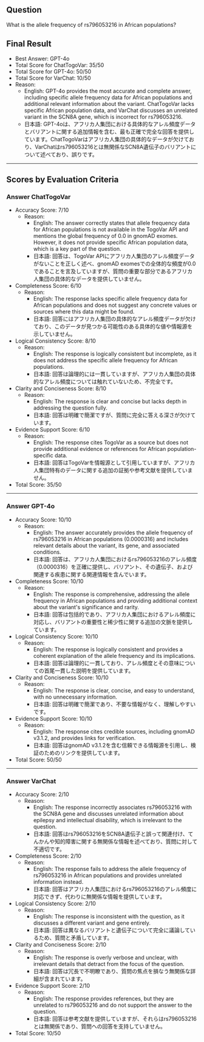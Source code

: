 ## Question

What is the allele frequency of rs796053216 in African populations?

## Final Result

- Best Answer: GPT-4o
- Total Score for ChatTogoVar: 35/50
- Total Score for GPT-4o: 50/50
- Total Score for VarChat: 10/50
- Reason:
  - English: GPT-4o provides the most accurate and complete answer, including specific allele frequency data for African populations and additional relevant information about the variant. ChatTogoVar lacks specific African population data, and VarChat discusses an unrelated variant in the SCN8A gene, which is incorrect for rs796053216.
  - 日本語: GPT-4oは、アフリカ人集団における具体的なアレル頻度データとバリアントに関する追加情報を含む、最も正確で完全な回答を提供しています。ChatTogoVarはアフリカ人集団の具体的なデータが欠けており、VarChatはrs796053216とは無関係なSCN8A遺伝子のバリアントについて述べており、誤りです。

---

## Scores by Evaluation Criteria

### Answer ChatTogoVar
- Accuracy Score: 7/10
  - Reason: 
    - English: The answer correctly states that allele frequency data for African populations is not available in the TogoVar API and mentions the global frequency of 0.0 in gnomAD exomes. However, it does not provide specific African population data, which is a key part of the question.
    - 日本語: 回答は、TogoVar APIにアフリカ人集団のアレル頻度データがないことを正しく述べ、gnomAD exomesでの全体的な頻度が0.0であることを言及していますが、質問の重要な部分であるアフリカ人集団の具体的なデータを提供していません。
- Completeness Score: 6/10
  - Reason: 
    - English: The response lacks specific allele frequency data for African populations and does not suggest any concrete values or sources where this data might be found.
    - 日本語: 回答にはアフリカ人集団の具体的なアレル頻度データが欠けており、このデータが見つかる可能性のある具体的な値や情報源を示していません。
- Logical Consistency Score: 8/10
  - Reason: 
    - English: The response is logically consistent but incomplete, as it does not address the specific allele frequency for African populations.
    - 日本語: 回答は論理的には一貫していますが、アフリカ人集団の具体的なアレル頻度については触れていないため、不完全です。
- Clarity and Conciseness Score: 8/10
  - Reason: 
    - English: The response is clear and concise but lacks depth in addressing the question fully.
    - 日本語: 回答は明確で簡潔ですが、質問に完全に答える深さが欠けています。
- Evidence Support Score: 6/10
  - Reason: 
    - English: The response cites TogoVar as a source but does not provide additional evidence or references for African population-specific data.
    - 日本語: 回答はTogoVarを情報源として引用していますが、アフリカ人集団特有のデータに関する追加の証拠や参考文献を提供していません。
- Total Score: 35/50

---

### Answer GPT-4o
- Accuracy Score: 10/10
  - Reason: 
    - English: The answer accurately provides the allele frequency of rs796053216 in African populations (0.0000316) and includes relevant details about the variant, its gene, and associated conditions.
    - 日本語: 回答は、アフリカ人集団におけるrs796053216のアレル頻度（0.0000316）を正確に提供し、バリアント、その遺伝子、および関連する疾患に関する関連情報を含んでいます。
- Completeness Score: 10/10
  - Reason: 
    - English: The response is comprehensive, addressing the allele frequency in African populations and providing additional context about the variant's significance and rarity.
    - 日本語: 回答は包括的であり、アフリカ人集団におけるアレル頻度に対応し、バリアントの重要性と稀少性に関する追加の文脈を提供しています。
- Logical Consistency Score: 10/10
  - Reason: 
    - English: The response is logically consistent and provides a coherent explanation of the allele frequency and its implications.
    - 日本語: 回答は論理的に一貫しており、アレル頻度とその意味についての首尾一貫した説明を提供しています。
- Clarity and Conciseness Score: 10/10
  - Reason: 
    - English: The response is clear, concise, and easy to understand, with no unnecessary information.
    - 日本語: 回答は明確で簡潔であり、不要な情報がなく、理解しやすいです。
- Evidence Support Score: 10/10
  - Reason: 
    - English: The response cites credible sources, including gnomAD v3.1.2, and provides links for verification.
    - 日本語: 回答はgnomAD v3.1.2を含む信頼できる情報源を引用し、検証のためのリンクを提供しています。
- Total Score: 50/50

---

### Answer VarChat
- Accuracy Score: 2/10
  - Reason: 
    - English: The response incorrectly associates rs796053216 with the SCN8A gene and discusses unrelated information about epilepsy and intellectual disability, which is irrelevant to the question.
    - 日本語: 回答はrs796053216をSCN8A遺伝子と誤って関連付け、てんかんや知的障害に関する無関係な情報を述べており、質問に対して不適切です。
- Completeness Score: 2/10
  - Reason: 
    - English: The response fails to address the allele frequency of rs796053216 in African populations and provides unrelated information instead.
    - 日本語: 回答はアフリカ人集団におけるrs796053216のアレル頻度に対応できず、代わりに無関係な情報を提供しています。
- Logical Consistency Score: 2/10
  - Reason: 
    - English: The response is inconsistent with the question, as it discusses a different variant and gene entirely.
    - 日本語: 回答は異なるバリアントと遺伝子について完全に議論しているため、質問と矛盾しています。
- Clarity and Conciseness Score: 2/10
  - Reason: 
    - English: The response is overly verbose and unclear, with irrelevant details that detract from the focus of the question.
    - 日本語: 回答は冗長で不明瞭であり、質問の焦点を損なう無関係な詳細が含まれています。
- Evidence Support Score: 2/10
  - Reason: 
    - English: The response provides references, but they are unrelated to rs796053216 and do not support the answer to the question.
    - 日本語: 回答は参考文献を提供していますが、それらはrs796053216とは無関係であり、質問への回答を支持していません。
- Total Score: 10/50